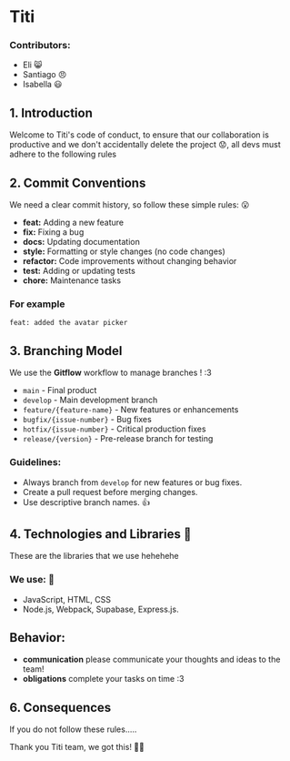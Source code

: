 # Titi
### Contributors: 
- Eli 😸
- Santiago 😠
- Isabella 😃

## 1. Introduction
Welcome to Titi's code of conduct, to ensure that our collaboration is productive and we don't accidentally delete the project 😟, all devs must adhere to the following rules

## 2. Commit Conventions
We need a clear commit history, so follow these simple rules: 😮

- **feat:** Adding a new feature
- **fix:** Fixing a bug
- **docs:** Updating documentation
- **style:** Formatting or style changes (no code changes)
- **refactor:** Code improvements without changing behavior
- **test:** Adding or updating tests
- **chore:** Maintenance tasks

### For example
```
feat: added the avatar picker
```

## 3. Branching Model
We use the **Gitflow** workflow to manage branches ! :3

- `main` - Final product
- `develop` - Main development branch
- `feature/{feature-name}` - New features or enhancements
- `bugfix/{issue-number}` - Bug fixes
- `hotfix/{issue-number}` - Critical production fixes
- `release/{version}` - Pre-release branch for testing

### Guidelines:
- Always branch from `develop` for new features or bug fixes.
- Create a pull request before merging changes.
- Use descriptive branch names. 👍

## 4. Technologies and Libraries 🤖

These are the libraries that we use hehehehe

### We use: 🎂
- JavaScript, HTML, CSS
- Node.js, Webpack, Supabase, Express.js.

## Behavior:
- **communication** please communicate your thoughts and ideas to the team!
- **obligations** complete your tasks on time :3

  
## 6. Consequences
If you do not follow these rules.....

Thank you Titi team, we got this! 🍰🌠
